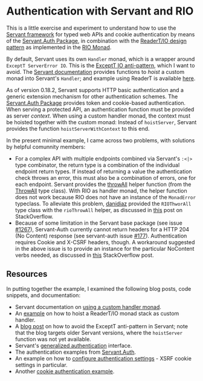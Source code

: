 # Authentication with Servant and RIO

This is a little exercise and experiment to understand how to use the [Servant framework](https://docs.servant.dev/en/stable/) for typed web APIs and cookie authentication by means of the [Servant.Auth Package](https://github.com/haskell-servant/servant-auth), in combination with the [ReaderT/IO design pattern](https://www.fpcomplete.com/blog/2017/06/readert-design-pattern/) as implemented in the [RIO Monad](https://www.fpcomplete.com/blog/2017/07/the-rio-monad/).

By default, Servant uses its own `Handler` monad, which is a wrapper around `ExceptT ServerError IO`.
This is the [ExceptT IO anti-pattern](https://www.fpcomplete.com/blog/2016/11/exceptions-best-practices-haskell/), which I want to avoid.
The [Servant documentation](https://docs.servant.dev/en/stable/tutorial/Server.html#using-another-monad-for-your-handlers) provides functions to _hoist_ a custom monad into Servant's `Handler`; and example using ReaderT is available [here](https://harporoeder.com/posts/servant-13-reader-io/).

As of version 0.18.2, Servant supports HTTP basic authentication and a generic extension mechanism for other authentication schemes.
The [Servant.Auth Package](https://github.com/haskell-servant/servant-auth) provides token and cookie-based authentication.
When serving a protected API, an authentication function must be provided as server _context_.
When using a custom handler monad, the context must be hoisted together with the custom monad: Instead of `hoistServer`, Servant provides the function `hoistServerWithContext` to this end.

In the present minimal example, I came across two problems, with solutions by helpful comunnity members:

- For a complex API with multiple endpoints combined via Servant's `:<|>` type combinator, the return type is a combination of the individual endpoint return types. If instead of returning a value the authentication check throws an error, this must also be a combination of errors, one for each endpoint. Servant provides the [throwAll](http://hackage.haskell.org/package/servant-auth-server-0.4.6.0/docs/Servant-Auth-Server.html#v:throwAll) helper function (from the [ThrowAll](https://hackage.haskell.org/package/servant-auth-server-0.4.6.0/docs/Servant-Auth-Server.html#t:ThrowAll) type class). With RIO as handler monad, the helper function does not work because RIO does not have an instance of the `MonadError` typeclass. To alleviate this problem, [danidiaz](https://stackoverflow.com/users/1364288/danidiaz) provided the `RIOThworAll` type class with the `rioThrowAll` helper, as discussed in [this](https://stackoverflow.com/questions/67262209/deny-authentication-in-servant-auth-with-rio) post on StackOverflow.
- Because of some limitation in the Servant base package (see issue [#1267](https://github.com/haskell-servant/servant/issues/1267)), Servant-Auth currently cannot return headers for a HTTP 204 (No Content) response (see servant-auth issue [#177](https://github.com/haskell-servant/servant-auth/issues/177)). Authentication requires Cookie and X-CSRF headers, though. A workaround suggested in the above issue is to provide an instance for the particular NoContent verbs needed, as discussed in [this](https://stackoverflow.com/questions/67270239/serving-a-servant-nocontent-response-with-rio) StackOverflow post.

## Resources

In putting together the example, I examined the following blog posts, code snippets, and documentation:

- Servant documentation on [using a custom handler monad](https://docs.servant.dev/en/stable/tutorial/Server.html#using-another-monad-for-your-handlers).
- An [example](https://harporoeder.com/posts/servant-13-reader-io/) on how to hoist a ReaderT/IO monad stack as custom handler.
- A [blog post](https://www.parsonsmatt.org/2017/06/21/exceptional_servant_handling.html) on how to avoid the ExceptT anti-pattern in Servant; note that the blog targets older Servant versions, where the `hoistServer` function was not yet available.
- Servant's [generalized authentication](https://docs.servant.dev/en/stable/tutorial/Authentication.html#generalized-authentication) interface.
- The authentication examples from [Servant.Auth](https://github.com/haskell-servant/servant-auth#readme).
- An example on how to [configure authentication settings](https://jappieklooster.nl/authentication-in-reflex-servant.html) - XSRF cookie settings in particular.
- Another [cookie authentication example](https://github.com/jappeace/awesome-project-name/blob/auth/backend/src/Lib.hs).
